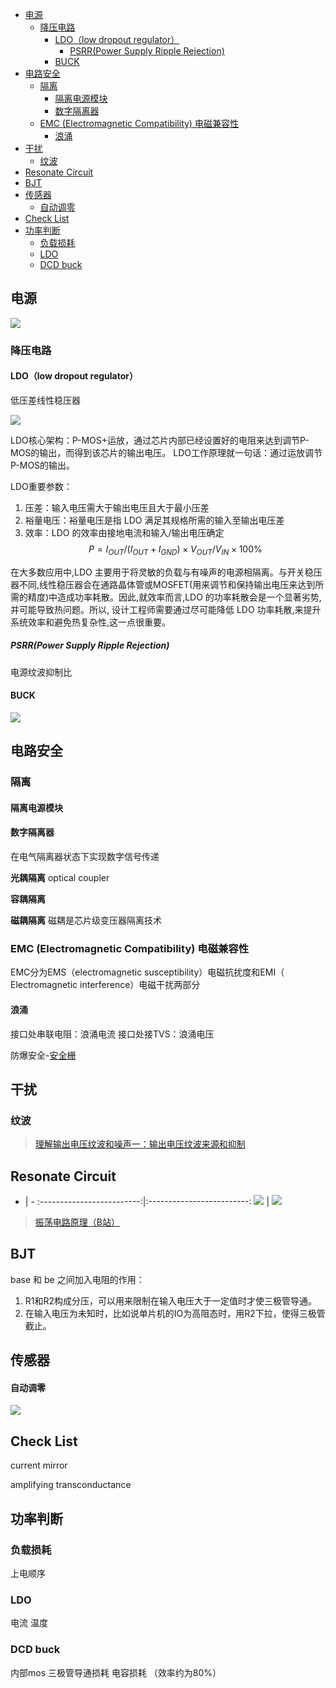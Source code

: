 
- [电源](#电源)
  - [降压电路](#降压电路)
    - [LDO（low dropout regulator）](#ldolow-dropout-regulator)
      - [PSRR(Power Supply Ripple Rejection)](#psrrpower-supply-ripple-rejection)
    - [BUCK](#buck)
- [电路安全](#电路安全)
  - [隔离](#隔离)
    - [隔离电源模块](#隔离电源模块)
    - [数字隔离器](#数字隔离器)
  - [EMC (Electromagnetic Compatibility) 电磁兼容性](#emc-electromagnetic-compatibility-电磁兼容性)
    - [浪涌](#浪涌)
- [干扰](#干扰)
  - [纹波](#纹波)
- [Resonate Circuit](#resonate-circuit)
- [BJT](#bjt)
- [传感器](#传感器)
    - [自动调零](#自动调零)
- [Check List](#check-list)
- [功率判断](#功率判断)
  - [负载损耗](#负载损耗)
  - [LDO](#ldo)
  - [DCD buck](#dcd-buck)


## 电源

![](src/img/电源电压电路对比.png)

### 降压电路


#### LDO（low dropout regulator）

低压差线性稳压器

![](src/img/LDO原理图.png)

LDO核心架构：P-MOS+运放，通过芯片内部已经设置好的电阻来达到调节P-MOS的输出，而得到该芯片的输出电压。
LDO工作原理就一句话：通过运放调节P-MOS的输出。

LDO重要参数：
1. 压差：输入电压需大于输出电压且大于最小压差
2. 裕量电压：裕量电压是指 LDO 满足其规格所需的输入至输出电压差
3. 效率：LDO 的效率由接地电流和输入/输出电压确定
$$P = I_{OUT}/(I_{OUT}+I_{GND})\times V_{OUT}/V_{IN}\times 100\% $$

在大多数应用中,LDO 主要用于将灵敏的负载与有噪声的电源相隔离。与开关稳压器不同,线性稳压器会在通路晶体管或MOSFET(用来调节和保持输出电压来达到所需的精度)中造成功率耗散。因此,就效率而言,LDO 的功率耗散会是一个显著劣势,并可能导致热问题。所以, 设计工程师需要通过尽可能降低 LDO 功率耗散,来提升系统效率和避免热复杂性,这一点很重要。

##### PSRR(Power Supply Ripple Rejection)
电源纹波抑制比

#### BUCK
![](src/img/BUCK原理图.png)

## 电路安全

### 隔离

#### 隔离电源模块


#### 数字隔离器
在电气隔离器状态下实现数字信号传递

**光耦隔离**
optical coupler 

**容耦隔离**

**磁耦隔离**
磁耦是芯片级变压器隔离技术


### EMC (Electromagnetic Compatibility) 电磁兼容性

EMC分为EMS（electromagnetic susceptibility）电磁抗扰度和EMI（ Electromagnetic interference）电磁干扰两部分

#### 浪涌
接口处串联电阻：浪涌电流
接口处接TVS：浪涌电压

防爆安全-[安全栅](../Ex/IntrinsicSafety.md#安全栅)

## 干扰

### 纹波
> [理解输出电压纹波和噪声一：输出电压纹波来源和抑制](https://e2echina.ti.com/blogs_/b/power_house/posts/53234)

## Resonate Circuit

 - | -
:-------------------------:|:-------------------------:
![](src/img/ResonateCircuitBJT1.png) | ![](src/img/ResonateCircuitBJT2.png)

> [振荡电路原理（B站）](https://www.bilibili.com/video/BV1La4y1g7GC/?spm_id_from=333.788&vd_source=bc1fa6dcfe143fdb1cf9fab62f9aae02)


## BJT
base 和 be 之间加入电阻的作用：
1. R1和R2构成分压，可以用来限制在输入电压大于一定值时才使三极管导通。
2. 在输入电压为未知时，比如说单片机的IO为高阻态时，用R2下拉，使得三极管截止。

## 传感器
#### 自动调零
![](src/img/传感器自动调零逻辑.png)

## Check List
current mirror

amplifying transconductance




## 功率判断

### 负载损耗
上电顺序

### LDO
电流 温度 

### DCD buck
内部mos 三极管导通损耗 电容损耗 （效率约为80%）